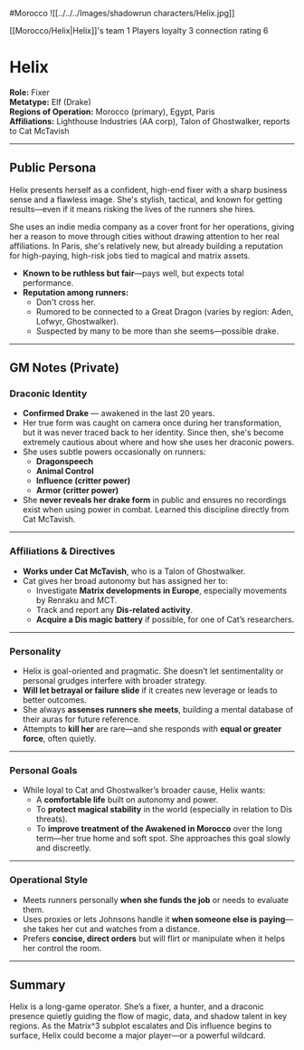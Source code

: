 #Morocco 
![[../../../Images/shadowrun characters/Helix.jpg]]
 
[[Morocco/Helix|Helix]]'s team 1
Players loyalty 3
connection rating 6

# Helix

**Role:** Fixer  
**Metatype:** Elf (Drake)  
**Regions of Operation:** Morocco (primary), Egypt, Paris  
**Affiliations:** Lighthouse Industries (AA corp), Talon of Ghostwalker, reports to Cat McTavish

---

## Public Persona

Helix presents herself as a confident, high-end fixer with a sharp business sense and a flawless image. She's stylish, tactical, and known for getting results—even if it means risking the lives of the runners she hires.

She uses an indie media company as a cover front for her operations, giving her a reason to move through cities without drawing attention to her real affiliations. In Paris, she's relatively new, but already building a reputation for high-paying, high-risk jobs tied to magical and matrix assets.

- **Known to be ruthless but fair**—pays well, but expects total performance.
- **Reputation among runners:**  
  - Don't cross her.  
  - Rumored to be connected to a Great Dragon (varies by region: Aden, Lofwyr, Ghostwalker).
  - Suspected by many to be more than she seems—possible drake.

---

## GM Notes (Private)

### Draconic Identity

- **Confirmed Drake** — awakened in the last 20 years.  
- Her true form was caught on camera once during her transformation, but it was never traced back to her identity. Since then, she's become extremely cautious about where and how she uses her draconic powers.
- She uses subtle powers occasionally on runners:  
  - **Dragonspeech**  
  - **Animal Control**  
  - **Influence (critter power)**  
  - **Armor (critter power)**  
- She **never reveals her drake form** in public and ensures no recordings exist when using power in combat. Learned this discipline directly from Cat McTavish.

---

### Affiliations & Directives

- **Works under Cat McTavish**, who is a Talon of Ghostwalker.
- Cat gives her broad autonomy but has assigned her to:
  - Investigate **Matrix developments in Europe**, especially movements by Renraku and MCT.
  - Track and report any **Dis-related activity**.
  - **Acquire a Dis magic battery** if possible, for one of Cat’s researchers.

---

### Personality

- Helix is goal-oriented and pragmatic. She doesn’t let sentimentality or personal grudges interfere with broader strategy.
- **Will let betrayal or failure slide** if it creates new leverage or leads to better outcomes.
- She always **assenses runners she meets**, building a mental database of their auras for future reference.
- Attempts to **kill her** are rare—and she responds with **equal or greater force**, often quietly.

---

### Personal Goals

- While loyal to Cat and Ghostwalker’s broader cause, Helix wants:
  - A **comfortable life** built on autonomy and power.
  - To **protect magical stability** in the world (especially in relation to Dis threats).
  - To **improve treatment of the Awakened in Morocco** over the long term—her true home and soft spot. She approaches this goal slowly and discreetly.

---

### Operational Style

- Meets runners personally **when she funds the job** or needs to evaluate them.
- Uses proxies or lets Johnsons handle it **when someone else is paying**—she takes her cut and watches from a distance.
- Prefers **concise, direct orders** but will flirt or manipulate when it helps her control the room.

---

## Summary

Helix is a long-game operator. She’s a fixer, a hunter, and a draconic presence quietly guiding the flow of magic, data, and shadow talent in key regions. As the Matrix^3 subplot escalates and Dis influence begins to surface, Helix could become a major player—or a powerful wildcard.


